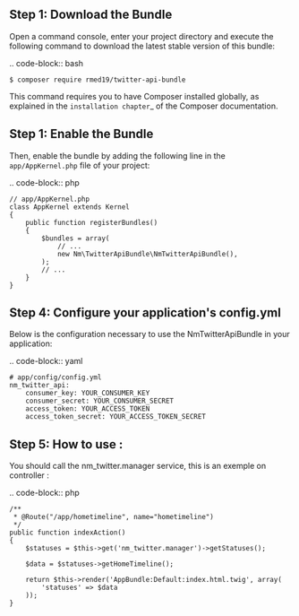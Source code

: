 Step 1: Download the Bundle
----------------------

Open a command console, enter your project directory and execute the
following command to download the latest stable version of this bundle:

.. code-block:: bash

    $ composer require rmed19/twitter-api-bundle

This command requires you to have Composer installed globally, as explained
in the `installation chapter`_ of the Composer documentation.

Step 1: Enable the Bundle
--------------------

Then, enable the bundle by adding the following line in the ``app/AppKernel.php``
file of your project:

.. code-block:: php

    // app/AppKernel.php
    class AppKernel extends Kernel
    {
        public function registerBundles()
        {
            $bundles = array(
                // ...
                new Nm\TwitterApiBundle\NmTwitterApiBundle(),
            );
            // ...
        }
    }

Step 4: Configure your application's config.yml
--------------------

Below is the configuration necessary to use the NmTwitterApiBundle
in your application:

.. code-block:: yaml

    # app/config/config.yml
    nm_twitter_api:
        consumer_key: YOUR_CONSUMER_KEY
        consumer_secret: YOUR_CONSUMER_SECRET
        access_token: YOUR_ACCESS_TOKEN
        access_token_secret: YOUR_ACCESS_TOKEN_SECRET

Step 5: How to use :
--------------------
You should call the nm_twitter.manager service, this is an exemple on controller :

.. code-block:: php

    /**
     * @Route("/app/hometimeline", name="hometimeline")
     */
    public function indexAction()
    {
        $statuses = $this->get('nm_twitter.manager')->getStatuses();
        
        $data = $statuses->getHomeTimeline();
        
        return $this->render('AppBundle:Default:index.html.twig', array(
            'statuses' => $data
        ));
    }
